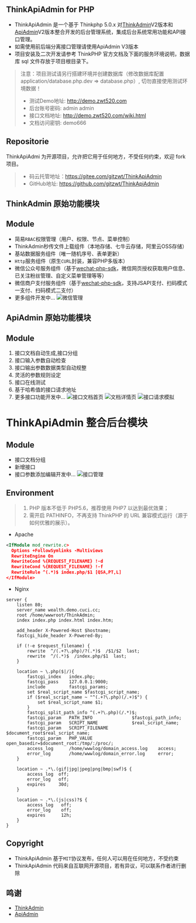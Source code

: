 ThinkApiAdmin for PHP
--
* ThinkApiAdmin 是一个基于 Thinkphp 5.0.x 对[ThinkAdmin](https://gitee.com/zoujingli/Think.Admin)V2版本和[ApiAdmin](https://gitee.com/apiadmin/ApiAdmin)V2版本整合开发的后台管理系统，集成后台系统常用功能和API接口管理。
* 如需使用前后端分离接口管理请使用ApiAdmin V3版本
* 项目安装及二次开发请参考 ThinkPHP 官方文档及下面的服务环境说明，数据库 sql 文件存放于项目根目录下。
> 注意：项目测试请另行搭建环境并创建数据库（修改数据库配置 application/database.php.dev => database.php）, 切勿直接使用测试环境数据！
> * 测试Demo地址: http://demo.zwt520.com
> * 后台账号密码: admin admin
> * 接口文档地址: http://demo.zwt520.com/wiki.html
> * 文档访问密钥: demo666

Repositorie
--
 ThinkApiAdmi 为开源项目，允许把它用于任何地方，不受任何约束，欢迎 fork 项目。
>* 码云托管地址：https://gitee.com/gitzwt/ThinkApiAdmin
>* GitHub地址: https://github.com/gitzwt/ThinkApiAdmin

## ThinkAdmin 原始功能模块

Module
--
* 简易`RBAC`权限管理（用户、权限、节点、菜单控制）
* ThinkAdmin秒传文件上载组件（本地存储、七牛云存储，阿里云OSS存储）
* 基站数据服务组件（唯一随机序号、表单更新）
* `Http`服务组件（原生`CURL`封装，兼容PHP多版本）
* 微信公众号服务组件（基于[wechat-php-sdk](https://github.com/zoujingli/wechat-php-sdk)，微信网页授权获取用户信息、已关注粉丝管理、自定义菜单管理等等）
* 微信商户支付服务组件（基于[wechat-php-sdk](https://github.com/zoujingli/wechat-php-sdk)，支持JSAPI支付、扫码模式一支付、扫码模式二支付）
* 更多组件开发中...
![微信管理](https://gitee.com/uploads/images/2018/0411/165535_04341af9_991419.png "微信管理")

## ApiAdmin 原始功能模块

Module
--
 1. 接口文档自动生成,接口分组
 2. 接口输入参数自动检查
 3. 接口输出参数数据类型自动规整
 4. 灵活的参数规则设定
 5. 接口在线测试
 6. 基于哈希值的接口请求地址
 7. 更多接口功能开发中...
![接口文档首页](https://gitee.com/uploads/images/2018/0411/165622_a6c172a3_991419.png "接口文档首页")
![文档详情页](https://gitee.com/uploads/images/2018/0411/165656_774a4ab4_991419.png "文档详情页")
![接口请求模拟](https://gitee.com/uploads/images/2018/0411/165720_31eeb665_991419.png "接口请求模拟")
 
# ThinkApiAdmin 整合后台模块

Module
--
* 接口文档分组
* 新增接口
* 接口参数添加编辑开发中... 
![接口管理](https://gitee.com/uploads/images/2018/0411/165742_33eb22a3_991419.png "后台接口管理")


Environment
---
>1. PHP 版本不低于 PHP5.6，推荐使用 PHP7 以达到最优效果；
>2. 需开启 PATHINFO，不再支持 ThinkPHP 的 URL 兼容模式运行（源于如何优雅的展示）。

* Apache

```xml
<IfModule mod_rewrite.c>
  Options +FollowSymlinks -Multiviews
  RewriteEngine On
  RewriteCond %{REQUEST_FILENAME} !-d
  RewriteCond %{REQUEST_FILENAME} !-f
  RewriteRule ^(.*)$ index.php/$1 [QSA,PT,L]
</IfModule>
```

* Nginx

```
server {
	listen 80;
	server_name wealth.demo.cuci.cc;
	root /home/wwwroot/ThinkAdmin;
	index index.php index.html index.htm;
	
	add_header X-Powered-Host $hostname;
	fastcgi_hide_header X-Powered-By;
	
	if (!-e $request_filename) {
		rewrite  ^/(.+?\.php)/?(.*)$  /$1/$2  last;
		rewrite  ^/(.*)$  /index.php/$1  last;
	}
	
	location ~ \.php($|/){
		fastcgi_index   index.php;
		fastcgi_pass    127.0.0.1:9000;
		include         fastcgi_params;
		set $real_script_name $fastcgi_script_name;
		if ($real_script_name ~ "^(.+?\.php)(/.+)$") {
			set $real_script_name $1;
		}
		fastcgi_split_path_info ^(.+?\.php)(/.*)$;
		fastcgi_param   PATH_INFO               $fastcgi_path_info;
		fastcgi_param   SCRIPT_NAME             $real_script_name;
		fastcgi_param   SCRIPT_FILENAME         $document_root$real_script_name;
		fastcgi_param   PHP_VALUE               open_basedir=$document_root:/tmp/:/proc/;
		access_log      /home/wwwlog/domain_access.log    access;
		error_log       /home/wwwlog/domain_error.log     error;
	}
	
	location ~ .*\.(gif|jpg|jpeg|png|bmp|swf)$ {
		access_log  off;
		error_log   off;
		expires     30d;
	}
	
	location ~ .*\.(js|css)?$ {
		access_log   off;
		error_log    off;
		expires      12h;
	}
}
```

Copyright
--
* ThinkApiAdmin 基于`MIT`协议发布，任何人可以用在任何地方，不受约束
* ThinkApiAdmin 代码来自互联网开源项目，若有异议，可以联系作者进行删除

鸣谢
--
* [ThinkAdmin](https://gitee.com/zoujingli/Think.Admin)
* [ApiAdmin](https://gitee.com/apiadmin/ApiAdmin)